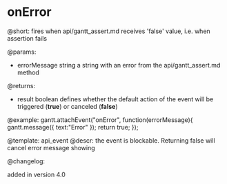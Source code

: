 onError
=============

@short:
	fires when api/gantt_assert.md receives 'false' value, i.e. when assertion fails

@params:
- errorMessage		string			a string with an error from the api/gantt_assert.md method

@returns:  
- result     boolean       defines whether the default action of the event will be triggered (<b>true</b>) or canceled (<b>false</b>) 

@example:
gantt.attachEvent("onError", function(errorMessage){
	gantt.message({
    	text:"Error"
    });
    return true;
});

@template:	api_event
@descr:
the event is blockable. Returning false will cancel error message showing

@changelog:

added in version 4.0
